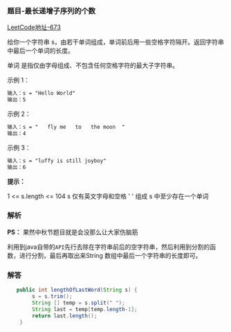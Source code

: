 ### 题目-最长递增子序列的个数 

[LeetCode地址-673](https://leetcode-cn.com/problems/number-of-longest-increasing-subsequence/)

给你一个字符串 s，由若干单词组成，单词前后用一些空格字符隔开。返回字符串中最后一个单词的长度。

单词 是指仅由字母组成、不包含任何空格字符的最大子字符串。

示例 1：

```txt
输入：s = "Hello World"
输出：5
```

示例 2：

```txt
输入：s = "   fly me   to   the moon  "
输出：4
```

示例 3：

```txt
输入：s = "luffy is still joyboy" 
输出：6
```

**提示：**

1 <= s.length <= 104 
s 仅有英文字母和空格 ' ' 组成
s 中至少存在一个单词 

### 解析

**PS：** 果然中秋节题目就是会没那么让大家伤脑筋

利用到java自带的`API`先行去除在字符串前后的空字符串，然后利用到分割的函数，进行分割，最后再取出来String 数组中最后一个字符串的长度即可。

### 解答


```java
   public int lengthOfLastWord(String s) {
        s = s.trim();
        String [] temp = s.split(" ");
        String last = temp[temp.length-1];
        return last.length();
    }
```

